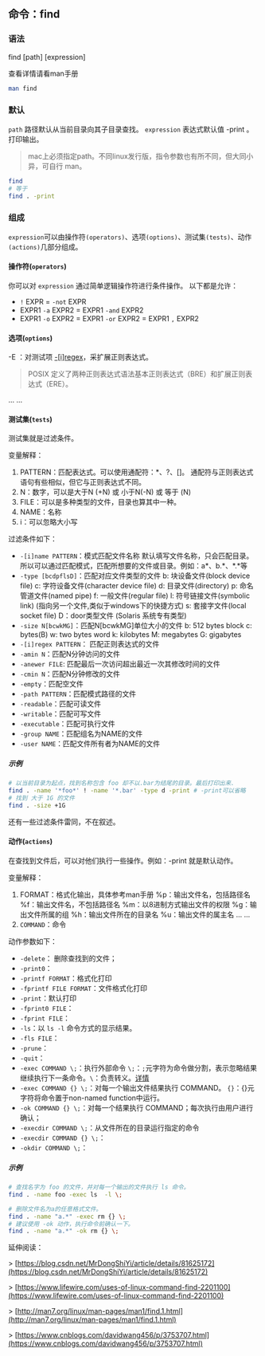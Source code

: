 ## 命令：find 
### 语法

find [path] [expression]

查看详情请看man手册
``` bash
man find
```
### 默认

`path` 路径默认从当前目录向其子目录查找。
`expression` 表达式默认值 -print 。打印输出。

> mac上必须指定path。不同linux发行版，指令参数也有所不同，但大同小异，可自行 man。
``` bash
find
# 等于
find . -print
```
### 组成

`expression`可以由操作符`(operators)`、选项`(options)`、测试集`(tests)`、动作`(actions)`几部分组成。

#### 操作符(`operators`)

你可以对 `expression` 通过简单逻辑操作符进行条件操作。
以下都是允许：

*   `!` EXPR = `-not` EXPR
*   EXPR1 `-a` EXPR2 =  EXPR1 `-and` EXPR2
*   EXPR1 `-o` EXPR2 =  EXPR1 `-or` EXPR2  = EXPR1 `,` EXPR2

#### 选项(`options`)

-E ：对测试项  [-&#91;i&#93;regex](#regex)，采扩展正则表达式。

> POSIX 定义了两种正则表达式语法基本正则表达式（BRE）和扩展正则表 达式（ERE）。

... ...

#### 测试集(`tests`)

测试集就是过滤条件。

变量解释：
1. PATTERN：匹配表达式。可以使用通配符：*、?、[]。
通配符与正则表达式语句有些相似，但它与正则表达式不同。
2. N：数字，可以是大于N (+N) 或 小于N(-N) 或 等于 (N)
3. FILE：可以是多种类型的文件，目录也算其中一种。
4. NAME：名称
5. i：可以忽略大小写

过滤条件如下：

*   `-[i]name PATTERN`：模式匹配文件名称
默认填写文件名称，只会匹配目录。所以可以通过匹配模式，匹配所想要的文件或目录。例如：a&#42;、b.&#42;、&#42;.&#42;等
*   `-type [bcdpflsD]`：匹配对应文件类型的文件
b: 块设备文件(block device file)
c: 字符设备文件(character device file)
d: 目录文件(directory)
p: 命名管道文件(named pipe)
f: 一般文件(regular file)
l: 符号链接文件(symbolic link) (指向另一个文件,类似于windows下的快捷方式)
s: 套接字文件(local socket file)
D：door类型文件 (Solaris 系统专有类型)
*   `-size N[bcwkMG]`：匹配N[bcwkMG]单位大小的文件
b: 512 bytes block
c: bytes(B)
w: two bytes word
k: kilobytes
M: megabytes
G: gigabytes
*   <a name = "regex">`-[i]regex PATTERN`</a>： 匹配正则表达式的文件
*   `-amin N`：匹配N分钟访问的文件
*   `-anewer FILE`: 匹配最后一次访问超出最近一次其修改时间的文件
*   `-cmin N`：匹配N分钟修改的文件
*   `-empty`：匹配空文件
*   `-path PATTERN`：匹配模式路径的文件
*   `-readable`：匹配可读文件
*   `-writable`：匹配可写文件
*   `-executable`：匹配可执行文件
*   `-group NAME`：匹配组名为NAME的文件
*   `-user NAME`：匹配文件所有者为NAME的文件


##### 示例
``` bash
# 以当前目录为起点，找到名称包含 foo 却不以.bar为结尾的目录。最后打印出来.
find . -name '*foo*' ! -name '*.bar' -type d -print # -print可以省略
# 找到 大于 1G 的文件
find . -size +1G
```
还有一些过滤条件雷同，不在叙述。

#### 动作(`actions`)

在查找到文件后，可以对他们执行一些操作。例如：-print 就是默认动作。

变量解释：

1.  FORMAT：格式化输出，具体参考man手册
%p：输出文件名，包括路径名
%f：输出文件名，不包括路径名
%m：以8进制方式输出文件的权限
%g：输出文件所属的组
%h：输出文件所在的目录名
%u：输出文件的属主名
... ...
2.  `COMMAND`：命令

动作参数如下：

*   `-delete`： 删除查找到的文件；
*   `-print0`：
*   `-printf FORMAT`：格式化打印
*   `-fprintf FILE FORMAT`：文件格式化打印
*   `-print`：默认打印
*   `-fprint0 FILE`：
*   `-fprint FILE`：
*   `-ls`：以 `ls -l` 命令方式的显示结果。
*   `-fls FILE`：
*   `-prune`：
*   `-quit`：
*   `-exec COMMAND \;`：执行外部命令
`\;`：`;`元字符为命令做分割，表示忽略结果继续执行下一条命令。`\`：负责转义。[详情](https://www.cnblogs.com/cynchanpin/p/7399164.html)
*   `-exec COMMAND {} \;`：对每一个输出文件结果执行 COMMAND。
`{}`：{}元字符将命令置于non-named function中运行。
*   `-ok COMMAND {} \;`：对每一个结果执行 COMMAND；每次执行由用户进行确认；
*   `-execdir COMMAND \;`：从文件所在的目录运行指定的命令
*   `-execdir COMMAND {} \;`：
*   `-okdir COMMAND \;`：


##### 示例
``` bash
# 查找名字为 foo 的文件，并对每一个输出的文件执行 ls 命令。
find . -name foo -exec ls  -l \;

# 删除文件名为a的任意格式文件。
find . -name "a.*" -exec rm {} \;
# 建议使用 -ok 动作，执行命令前确认一下。
find . -name "a.*" -ok rm {} \;
```

延伸阅读：

\> [https://blog.csdn.net/MrDongShiYi/article/details/81625172](https://blog.csdn.net/MrDongShiYi/article/details/81625172)

\> [https://www.lifewire.com/uses-of-linux-command-find-2201100](https://www.lifewire.com/uses-of-linux-command-find-2201100)

\> [http://man7.org/linux/man-pages/man1/find.1.html](http://man7.org/linux/man-pages/man1/find.1.html)

\> [https://www.cnblogs.com/davidwang456/p/3753707.html](https://www.cnblogs.com/davidwang456/p/3753707.html)